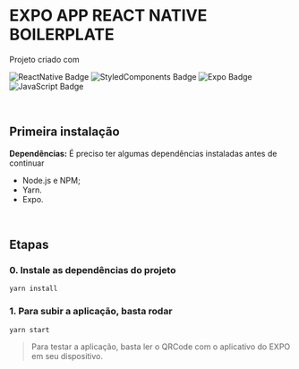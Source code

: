# EXPO APP REACT NATIVE BOILERPLATE

Projeto criado com

![ReactNative Badge](https://img.shields.io/badge/-ReactNative-blue)
![StyledComponents Badge](https://img.shields.io/badge/-StyledComponents-purple)
![Expo Badge](https://img.shields.io/badge/-Expo-gray)
![JavaScript Badge](https://img.shields.io/badge/-JavaScript-yellow)

&nbsp;

## Primeira instalação

**Dependências:** É preciso ter algumas dependências instaladas antes de continuar

- Node.js e NPM;
- Yarn.
- Expo.

&nbsp;

## Etapas
### 0. Instale as dependências do projeto

```
yarn install
```

### 1. Para subir a aplicação, basta rodar

```
yarn start
```

> Para testar a aplicação, basta ler o QRCode com o aplicativo do EXPO em seu dispositivo.
